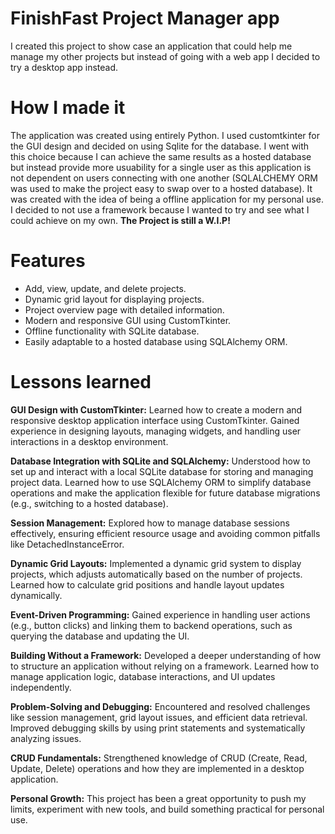 # FinishFast Project Manager app

I created this project to show case an application that could help me manage my other projects but instead of going with a web app I decided to try a desktop app instead.

# How I made it

The application was created using entirely Python. I used customtkinter for the GUI design and decided on using Sqlite for the database. I went with this choice because I can achieve the same results as a hosted database but instead provide more usuability for a single user as this application is not dependent on users connecting with one another (SQLALCHEMY ORM was used to make the project easy to swap over to a hosted database). It was created with the idea of being a offline application for my personal use. I decided to not use a framework because I wanted to try and see what I could achieve on my own. **The Project is still a W.I.P!**

# Features

- Add, view, update, and delete projects.
- Dynamic grid layout for displaying projects.
- Project overview page with detailed information.
- Modern and responsive GUI using CustomTkinter.
- Offline functionality with SQLite database.
- Easily adaptable to a hosted database using SQLAlchemy ORM.

# Lessons learned

**GUI Design with CustomTkinter:**
Learned how to create a modern and responsive desktop application interface using CustomTkinter.
Gained experience in designing layouts, managing widgets, and handling user interactions in a desktop environment.

**Database Integration with SQLite and SQLAlchemy:**
Understood how to set up and interact with a local SQLite database for storing and managing project data.
Learned how to use SQLAlchemy ORM to simplify database operations and make the application flexible for future database migrations (e.g., switching to a hosted database).

**Session Management:**
Explored how to manage database sessions effectively, ensuring efficient resource usage and avoiding common pitfalls like DetachedInstanceError.

**Dynamic Grid Layouts:**
Implemented a dynamic grid system to display projects, which adjusts automatically based on the number of projects.
Learned how to calculate grid positions and handle layout updates dynamically.

**Event-Driven Programming:**
Gained experience in handling user actions (e.g., button clicks) and linking them to backend operations, such as querying the database and updating the UI.

**Building Without a Framework:**
Developed a deeper understanding of how to structure an application without relying on a framework.
Learned how to manage application logic, database interactions, and UI updates independently.

**Problem-Solving and Debugging:**
Encountered and resolved challenges like session management, grid layout issues, and efficient data retrieval.
Improved debugging skills by using print statements and systematically analyzing issues.

**CRUD Fundamentals:**
Strengthened knowledge of CRUD (Create, Read, Update, Delete) operations and how they are implemented in a desktop application.

**Personal Growth:**
This project has been a great opportunity to push my limits, experiment with new tools, and build something practical for personal use.
